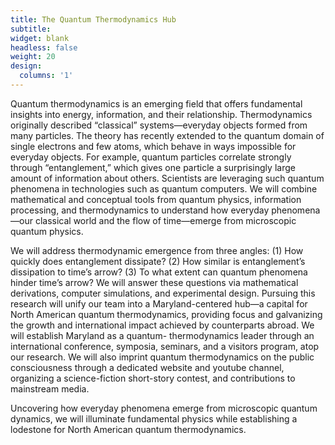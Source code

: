 ```yaml
---
title: The Quantum Thermodynamics Hub
subtitle:
widget: blank
headless: false
weight: 20
design:
  columns: '1'
---
```


Quantum thermodynamics is an emerging field that offers fundamental insights into energy, information, and their relationship. Thermodynamics originally described “classical” systems—everyday objects formed from many particles. The theory has recently extended to the quantum domain of single electrons and few atoms, which behave in ways impossible for everyday objects. For example, quantum particles correlate strongly through “entanglement,” which gives one particle a surprisingly large amount of information about others. Scientists are leveraging such quantum phenomena in technologies such as quantum computers. We will combine mathematical and conceptual tools from quantum physics, information processing, and thermodynamics to understand how everyday phenomena—our classical world and the flow of time—emerge from microscopic quantum physics.

We will address thermodynamic emergence from three angles: (1) How quickly does entanglement dissipate? (2) How similar is entanglement’s dissipation to time’s arrow? (3) To what extent can quantum phenomena hinder time’s arrow? We will answer these questions via mathematical derivations, computer simulations, and experimental design.
Pursuing this research will unify our team into a Maryland-centered hub—a capital for North American quantum thermodynamics, providing focus and galvanizing the growth and international impact achieved by counterparts abroad. We will establish Maryland as a quantum- thermodynamics leader through an international conference, symposia, seminars, and a visitors program, atop our research. We will also imprint quantum thermodynamics on the public consciousness through a dedicated website and youtube channel, organizing a science-fiction short-story contest, and contributions to mainstream media.

Uncovering how everyday phenomena emerge from microscopic quantum dynamics, we will illuminate fundamental physics while establishing a lodestone for North American quantum thermodynamics.
